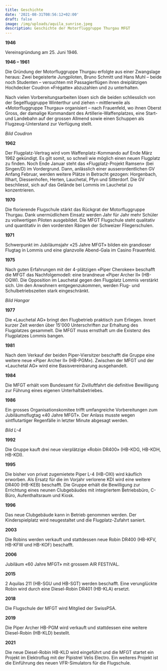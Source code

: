 ```yaml
---
title: Geschichte
date: '2021-08-31T08:56:12+02:00'
draft: false
image: /img/uploads/aquila_sunrise.jpeg
description: Geschichte der Motorfluggruppe Thurgau MFGT
---
```

**1946**

Vereinsgründung am 25. Juni 1946.

**1946 – 1961**

Die Gründung der Motorfluggruppe Thurgau erfolgte aus einer Zwangslage heraus: Zwei begeisterte Jungpiloten, Bruno Schmitt und Hans Muhl – beide noch Studenten – versuchten mit Passagierflügen ihren dreiplätzigen Hochdecker Coudron «Frégatte» abzuzahlen und zu unterhalten.

Nach vielen Vorbereitungsarbeiten lösen sich die beiden schliesslich von der Segelfluggruppe Winterthur und ziehen – mittlerweile als «Motorfluggruppe Thurgau» organisiert – nach Frauenfeld, wo ihnen Oberst Gross, der damalige Kommandant des Artillerie-Waffenplatzes, eine Start- und Landebahn auf der grossen Allmend sowie einen Schuppen als Flugzeug-Unterstand zur Verfügung stellt.

_Bild Coudron_

**1962**

Der Flugplatz-Vertrag wird vom Waffenplatz-Kommando auf Ende März 1962 gekündigt. Es gilt somit, so schnell wie möglich einen neuen Flugplatz zu finden. Noch Ende Januar steht das «Flugplatz-Projekt Ramsen» (bei Singen/D) im Vordergrund. Dann, anlässlich einer ausserordentlichen GV Anfang Februar, werden weitere Plätze in Betracht gezogen: Horgenbach, Illhart, Diessenhofen, Herten, Lauchetal, Pfyn und Sitterdorf. Die GV beschliesst, sich auf das Gelände bei Lommis im Lauchetal zu konzentrieren.

**1970**

Die florierende Flugschule stärkt das Rückgrat der Motorfluggruppe Thurgau. Dank unermüdlichem Einsatz werden Jahr für Jahr mehr Schüler zu vollwertigen Piloten ausgebildet. Die MFGT Flugschule steht qualitativ und quantitativ in den vordersten Rängen der Schweizer Fliegerschulen.

**1971**

Schwerpunkt im Jubiläumsjahr «25 Jahre MFGT» bilden ein grandioser Flugtag in Lommis und eine glanzvolle Abend-Gala im Casino Frauenfeld.

**1975**

Nach guten Erfahrungen mit der 4-plätzigen «Piper Cherokee» beschafft die MFGT das Nachfolgemodell: eine brandneue «Piper Archer II» (HB-OQW). Die Opposition im Lauchetal gegen den Flugplatz Lommis verstärkt sich. Um den Anwohnern entgegenzukommen, werden Flug- und Schulbetriebszeiten stark eingeschränkt.

_Bild Hangar_

**1977**

Die «Lauchetal AG» bringt den Flugbetrieb praktisch zum Erliegen. Innert kurzer Zeit werden über 15'000 Unterschriften zur Erhaltung des Flugplatzes gesammelt. Die MFGT muss ernsthaft um die Existenz des Flugplatzes Lommis bangen.

**1981**

Nach dem Verkauf der beiden Piper-Viersitzer beschafft die Gruppe eine weitere neue «Piper Archer II» (HB-PGM»). Zwischen der MFGT und der «Lauchetal AG» wird eine Basisvereinbarung ausgehandelt.

**1984**

Die MFGT erhält vom Bundesamt für Zivilluftfahrt die definitive Bewilligung zur Führung eines eigenen Unterhaltsbetriebes.

**1986**

Ein grosses Organisationskomitee trifft umfangreiche Vorbereitungen zum Jubiläumsflugtag «40 Jahre MFGT». Der Anlass musste wegen sintflutartiger Regenfälle in letzter Minute abgesagt werden.

_Bild L-4_

**1992**

Die Gruppe kauft drei neue vierplätzige «Robin DR400» (HB-KDG, HB-KDH, HB-KDI).

**1995**

Die bisher von privat zugemietete Piper L-4 (HB-OXI) wird käuflich erworben. Als Ersatz für die im Vorjahr verlorene KDI wird eine weitere DR400 (HB-KEB) beschafft. Die Gruppe erhält die Bewilligung zur Errichtung eines neunen Clubgebäudes mit integriertem Betriebsbüro, C-Büro, Aufenthaltsraum und Kiosk.

**1996**

Das neue Clubgebäude kann in Betrieb genommen werden. Der Kinderspielplatz wird neugestaltet und die Flugplatz-Zufahrt saniert.

**2003**

Die Robins werden verkauft und stattdessen neue Robin DR400 (HB-KFV, HB-KFW und HB-KOF) beschafft.

**2006**

Jubiläum «60 Jahre MFGT» mit grossem AIR FESTIVAL.

**2015**

2 Aquilas 211 (HB-SGU und HB-SGT) werden beschafft. Eine verunglückte Robin wird durch eine Diesel-Robin DR401 (HB-KLA) ersetzt.

**2018**

Die Flugschule der MFGT wird Mitglied der SwissPSA.

**2019**

Die Piper Archer HB-PGM wird verkauft und stattdessen eine weitere Diesel-Robin (HB-KLD) bestellt.

**2021**

Die neue Diesel-Robin HB-KLD wird eingeführt und die MFGT startet ein Projekt im Elektroflug mit der Pipistrel Velis Electro. Ein weiteres Projekt ist die Einführung des neuen VFR-Simulators für die Flugschule.
